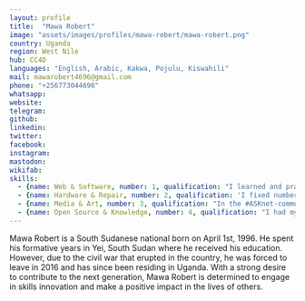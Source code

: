 ```yaml
---
layout: profile
title:  "Mawa Robert"
image: "assets/images/profiles/mawa-robert/mawa-robert.png"
country: Uganda
region: West Nile
hub: CC4D
languages: "English, Arabic, Kakwa, Pojulu, Kiswahili"
mail: mawarobert4696@gmail.com
phone: "+256773044696"
whatsapp: 
website: 
telegram: 
github: 
linkedin: 
twitter: 
facebook: 
instagram: 
mastodon: 
wikifab:
skills:
  - {name: Web & Software, number: 1, qualification: "I learned and practiced software installation in the #ASKnet- Repair and tech project we had in Eden - 2021. I fixed number of computers that requires software updates and upgrade."}
  - {name: Hardware & Repair, number: 2, qualification: 'I fixed number of hardware devices like phone, inverter, fans etc in last year`s repair and tech skills for livelyhood project when we organized for the community repair cafe'}
  - {name: Media & Art, number: 3, qualification: "In the #ASKnet-community podcast project in 2021, we edited, produced audio dramas with the participants and later proceeded to introducing script writing."}
  - {name: Open Source & Knowledge, number: 4, qualification: "I had my first experience with git and GitHub in 2020 #ASKnet event organized by r0g agency, I was fully introduced to creating my profile and later awarded certificate for the participatation in the Events by Timm Wille."}
---
```

Mawa Robert is a South Sudanese national born on April 1st, 1996. He spent his formative years in Yei, South Sudan where he received his education. However, due to the civil war that erupted in the country, he was forced to leave in 2016 and has since been residing in Uganda. With a strong desire to contribute to the next generation, Mawa Robert is determined to engage in skills innovation and make a positive impact in the lives of others.
